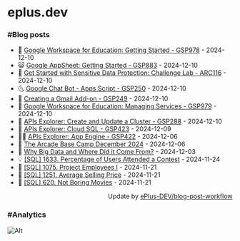 # eplus.dev

### #Blog posts

<!-- BLOG-POST-LIST:START -->
 - 🧰 [Google Workspace for Education: Getting Started - GSP978](https://eplus.dev/google-workspace-for-education-getting-started-gsp978) - 2024-12-10
 - 😺 [Google AppSheet: Getting Started - GSP883](https://eplus.dev/google-appsheet-getting-started-gsp883) - 2024-12-10
 - 🗽 [Get Started with Sensitive Data Protection: Challenge Lab - ARC116](https://eplus.dev/get-started-with-sensitive-data-protection-challenge-lab-arc116) - 2024-12-10
 - 🌜 [Google Chat Bot - Apps Script - GSP250](https://eplus.dev/google-chat-bot-apps-script-gsp250) - 2024-12-10
 - 📝 [Creating a Gmail Add-on - GSP249](https://eplus.dev/creating-a-gmail-add-on-gsp249) - 2024-12-10
 - 🚀 [Google Workspace for Education: Managing Services - GSP979](https://eplus.dev/google-workspace-for-education-managing-services-gsp979) - 2024-12-10
 - 💼 [APIs Explorer: Create and Update a Cluster - GSP288](https://eplus.dev/apis-explorer-create-and-update-a-cluster-gsp288) - 2024-12-10
 - 🦣 [APIs Explorer: Cloud SQL - GSP423](https://eplus.dev/apis-explorer-cloud-sql-gsp423) - 2024-12-09
 - 👨‍🏫 [APIs Explorer: App Engine - GSP422](https://eplus.dev/apis-explorer-app-engine-gsp422) - 2024-12-06
 - 🔭 [The Arcade Base Camp December 2024](https://eplus.dev/the-arcade-base-camp-december-2024) - 2024-12-06
 - 🤡 [Why Big Data and Where Did it Come From?](https://eplus.dev/why-big-data-and-where-did-it-come-from) - 2024-12-03
 - 💡 [[SQL] 1633. Percentage of Users Attended a Contest](https://eplus.dev/sql-1633-percentage-of-users-attended-a-contest) - 2024-11-24
 - 🦣 [[SQL] 1075. Project Employees I](https://eplus.dev/sql-1075-project-employees-i) - 2024-11-21
 - 💪 [[SQL] 1251. Average Selling Price](https://eplus.dev/sql-1251-average-selling-price) - 2024-11-21
 - 🤡 [[SQL] 620. Not Boring Movies](https://eplus.dev/sql-620-not-boring-movies) - 2024-11-21<!-- BLOG-POST-LIST:END -->

<div align="right">
  Update by <a target="_blank"
    href="https://github.com/ePlus-DEV/blog-post-workflow">ePlus-DEV/blog-post-workflow</a>
</div>

### #Analytics
![Alt](https://repobeats.axiom.co/api/embed/9990f7cddfbad8d834990b10ccad05f81ac1096f.svg "Repobeats analytics image")
